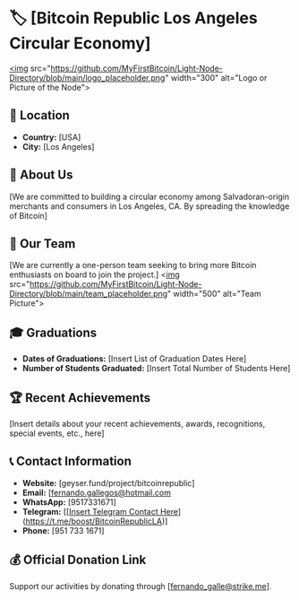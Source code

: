 # 🏷️ [Bitcoin Republic Los Angeles Circular Economy]
[<img](https://photos.app.goo.gl/G4z7Afk7dDW7sF4y8) src="https://github.com/MyFirstBitcoin/Light-Node-Directory/blob/main/logo_placeholder.png" width="300" alt="Logo or Picture of the Node"> <!-- 1 picture maximum -->

## 📍 Location
- **Country:** [USA]
- **City:** [Los Angeles]

## 📖 About Us
[We are committed to building a circular economy among Salvadoran-origin merchants and consumers in Los Angeles, CA. By spreading the knowledge of Bitcoin]

## 👥 Our Team
[We are currently a one-person team seeking to bring more Bitcoin enthusiasts on board to join the project.]
<[img](https://photos.app.goo.gl/JJcqYLK6Duwk4R1XA) src="https://github.com/MyFirstBitcoin/Light-Node-Directory/blob/main/team_placeholder.png" width="500" alt="Team Picture"> <!-- 1 picture maximum -->

## 🎓 Graduations
- **Dates of Graduations:** [Insert List of Graduation Dates Here]
- **Number of Students Graduated:** [Insert Total Number of Students Here]

## 🏆 Recent Achievements
[Insert details about your recent achievements, awards, recognitions, special events, etc., here]

## 📞 Contact Information
- **Website:** [geyser.fund/project/bitcoinrepublic]
- **Email:** [fernando.gallegos@hotmail.com
- **WhatsApp:** [9517331671]
- **Telegram:** [[[Insert Telegram Contact Here](https://t.me/boost/BitcoinRepublicLA)](https://t.me/boost/BitcoinRepublicLA)]
- **Phone:** [951 733 1671]

## 💰 Official Donation Link
Support our activities by donating through [fernando_galle@strike.me].
